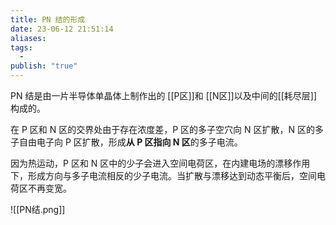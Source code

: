```yaml
---
title: PN 结的形成
date: 23-06-12 21:51:14
aliases: 
tags:
  - 
publish: "true"
---
```


PN 结是由一片半导体单晶体上制作出的 [[P区]]和 [[N区]]以及中间的[[耗尽层]] 构成的。

在 P 区和 N 区的交界处由于存在浓度差，P 区的多子空穴向 N 区扩散，N 区的多子自由电子向 P 区扩散，形成**从 P 区指向 N 区**的多子电流。

因为热运动，P 区和 N 区中的少子会进入空间电荷区，在内建电场的漂移作用下，形成方向与多子电流相反的少子电流。当扩散与漂移达到动态平衡后，空间电荷区不再变宽。

![[PN结.png]]
